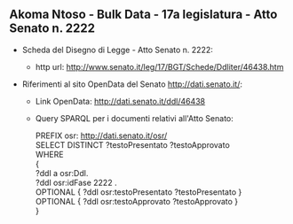 ## Akoma Ntoso - Bulk Data - 17a legislatura - Atto Senato n. 2222 ##

* Scheda del Disegno di Legge - Atto Senato n. 2222:
	* http url: http://www.senato.it/leg/17/BGT/Schede/Ddliter/46438.htm

* Riferimenti al sito OpenData del Senato http://dati.senato.it/:
	* Link OpenData: http://dati.senato.it/ddl/46438
	* Query SPARQL per i documenti relativi all'Atto Senato:

        PREFIX osr: <http://dati.senato.it/osr/>  
		SELECT DISTINCT ?testoPresentato ?testoApprovato  
		WHERE  
		{  
		    ?ddl a osr:Ddl.  
		    ?ddl osr:idFase 2222 .  
		    OPTIONAL { ?ddl osr:testoPresentato ?testoPresentato }  
		    OPTIONAL { ?ddl osr:testoApprovato ?testoApprovato }  
		}
		